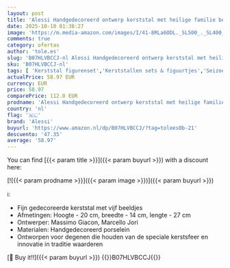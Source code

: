 ```yaml
---
layout: post
title: 'Alessi Handgedecoreerd ontwerp kerststal met heilige familie beeldjes  porselein  wit  set van 5'
date: 2025-10-10 01:38:27
image: 'https://m.media-amazon.com/images/I/41-8RLa6ODL._SL500_._SL400_.jpg'
comments: true
category: ofertas
author: 'tole.es'
slug: 'B07HLVBCCJ-nl Alessi Handgedecoreerd ontwerp kerststal met heilige...'
sku: 'B07HLVBCCJ-nl'
tags: [ 'Kerststal figurenset','Kerststallen sets & figuurtjes','Seizoensdecoratie','Wonen & keuken','Woonaccessoires','alessi','🇳🇱', ]
actualPrice: 58.97 EUR
currency: EUR
price: 58.97
comparePrice: 112.0 EUR
prodname: 'Alessi Handgedecoreerd ontwerp kerststal met heilige familie beeldjes  porselein  wit  set van 5'
country: 'nl'
flag: '🇳🇱'
brand: 'Alessi'
buyurl: 'https://www.amazon.nl/dp/B07HLVBCCJ/?tag=tolees0b-21'
descuento: '47.35'
average: '58.97'
---
```


You can find [{{< param title >}}]({{< param buyurl >}}) with a discount here:

[![{{< param prodname >}}]({{< param image >}})]({{< param buyurl >}})

ℹ️:

- Fijn gedecoreerde kerststal met vijf beeldjes
- Afmetingen: Hoogte - 20 cm, breedte - 14 cm, lengte - 27 cm
- Ontwerper: Massimo Giacon, Marcello Jori
- Materialen: Handgedecoreerd porselein
- Ontworpen voor degenen die houden van de speciale kerstsfeer en innovatie in traditie waarderen

[🛒 Buy it!!]({{< param buyurl >}})
{{<world>}}B07HLVBCCJ{{</world>}}
